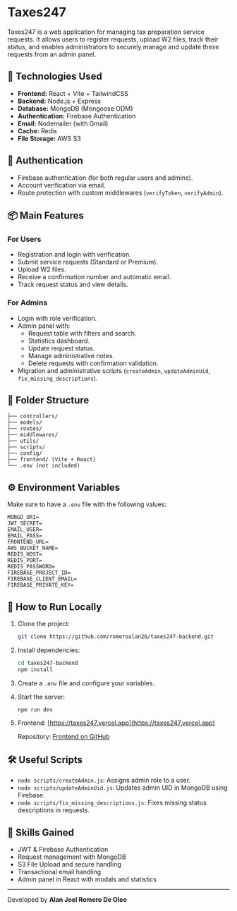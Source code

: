 
# Taxes247

Taxes247 is a web application for managing tax preparation service requests. It allows users to register requests, upload W2 files, track their status, and enables administrators to securely manage and update these requests from an admin panel.

## 🧩 Technologies Used

- **Frontend:** React + Vite + TailwindCSS
- **Backend:** Node.js + Express
- **Database:** MongoDB (Mongoose ODM)
- **Authentication:** Firebase Authentication
- **Email:** Nodemailer (with Gmail)
- **Cache:** Redis
- **File Storage:** AWS S3

## 🔐 Authentication

- Firebase authentication (for both regular users and admins).
- Account verification via email.
- Route protection with custom middlewares (`verifyToken`, `verifyAdmin`).

## 📦 Main Features

### For Users

- Registration and login with verification.
- Submit service requests (Standard or Premium).
- Upload W2 files.
- Receive a confirmation number and automatic email.
- Track request status and view details.

### For Admins

- Login with role verification.
- Admin panel with:
  - Request table with filters and search.
  - Statistics dashboard.
  - Update request status.
  - Manage administrative notes.
  - Delete requests with confirmation validation.
- Migration and administrative scripts (`createAdmin`, `updateAdminUid`, `fix_missing_descriptions`).

## 📁 Folder Structure

```
├── controllers/
├── models/
├── routes/
├── middlewares/
├── utils/
├── scripts/
├── config/
├── frontend/ (Vite + React)
└── .env (not included)
```

## ⚙️ Environment Variables

Make sure to have a `.env` file with the following values:

```env
MONGO_URI=
JWT_SECRET=
EMAIL_USER=
EMAIL_PASS=
FRONTEND_URL=
AWS_BUCKET_NAME=
REDIS_HOST=
REDIS_PORT=
REDIS_PASSWORD=
FIREBASE_PROJECT_ID=
FIREBASE_CLIENT_EMAIL=
FIREBASE_PRIVATE_KEY=
```

## 🚀 How to Run Locally

1. Clone the project:
   ```bash
   git clone https://github.com/romeroalan26/taxes247-backend.git
   ```

2. Install dependencies:
   ```bash
   cd taxes247-backend
   npm install
   ```

3. Create a `.env` file and configure your variables.

4. Start the server:
   ```bash
   npm run dev
   ```

5. Frontend: [https://taxes247.vercel.app](https://taxes247.vercel.app)

   Repository: [Frontend on GitHub](https://github.com/romeroalan26/taxes247-frontend/tree/main/src/components)

## 🛠 Useful Scripts

- `node scripts/createAdmin.js`: Assigns admin role to a user.
- `node scripts/updateAdminUid.js`: Updates admin UID in MongoDB using Firebase.
- `node scripts/fix_missing_descriptions.js`: Fixes missing status descriptions in requests.

## 🧠 Skills Gained

- JWT & Firebase Authentication
- Request management with MongoDB
- S3 File Upload and secure handling
- Transactional email handling
- Admin panel in React with modals and statistics

---

Developed by **Alan Joel Romero De Oleo**
